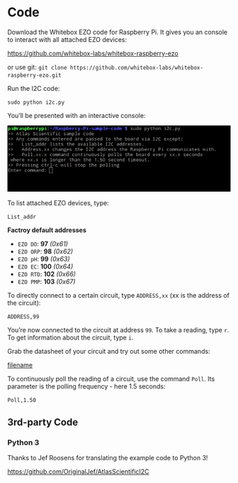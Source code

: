 # <i class="fas fa-code"></i> Code

Download the Whitebox EZO code for Raspberry Pi. It gives you an console to interact with all attached EZO devices:

https://github.com/whitebox-labs/whitebox-raspberry-ezo

or use git: `git clone https://github.com/whitebox-labs/whitebox-raspberry-ezo.git`

Run the I2C code:

```
sudo python i2c.py
```

You’ll be presented with an interactive console:

![raspi-config](_media/i2c-py.png)

To list attached EZO devices, type:

```
List_addr
```

**Factroy default addresses**
* `EZO DO`: **97** _(0x61)_
* `EZO ORP`: **98** _(0x62)_
* `EZO pH`: **99** _(0x63)_
* `EZO EC`: **100** _(0x64)_
* `EZO RTD`: **102** _(0x66)_
* `EZO PMP`: **103** _(0x67)_

To directly connect to a certain circuit, type `ADDRESS,xx` (xx is the address of the circuit):

```
ADDRESS,99
```

You’re now connected to the circuit at address `99`. To take a reading, type `r`. To get information about the circuit, type `i`.

Grab the datasheet of your circuit and try out some other commands:

[filename](../common/ezo-datasheets.md ':include')


To continuously poll the reading of a circuit, use the command `Poll`. Its parameter is the polling frequency - here 1.5 seconds:

```
Poll,1.50
```

## 3rd-party Code
### Python 3
Thanks to Jef Roosens for translating the example code to Python 3!

https://github.com/OriginalJef/AtlasScientificI2C
